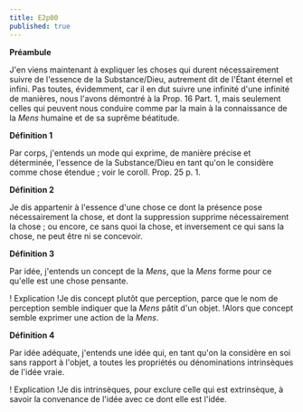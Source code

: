 ```yaml
---
title: E2p00
published: true
---
```


**Préambule**

J'en viens maintenant à expliquer les choses qui durent nécessairement suivre de l'essence de la Substance/Dieu, autrement dit de l'Étant éternel et infini. Pas toutes, évidemment, car il en dut suivre une infinité d'une infinité de manières, nous l'avons démontré à la Prop. 16 Part. 1, mais seulement celles qui peuvent nous conduire comme par la main à la connaissance de la _Mens_ humaine et de sa suprême béatitude.

**Définition 1**

Par corps, j'entends un mode qui exprime, de manière précise et déterminée, l'essence de la Substance/Dieu en tant qu'on le considère comme chose étendue ; voir le coroll. Prop. 25 p. 1.

**Définition 2**

Je dis appartenir à l'essence d'une chose ce dont la présence pose nécessairement la chose, et dont la suppression supprime nécessairement la chose ; ou encore, ce sans quoi la chose, et inversement ce qui sans la chose, ne peut être ni se concevoir.

**Définition 3**

Par idée, j'entends un concept de la _Mens_, que la _Mens_ forme pour ce qu'elle est une chose pensante.

! Explication
!Je dis concept plutôt que perception, parce que le nom de perception semble indiquer que la _Mens_ pâtit d'un objet. !Alors que concept semble exprimer une action de la _Mens_.

**Définition 4**

Par idée adéquate, j'entends une idée qui, en tant qu'on la considère en soi sans rapport à l'objet, a toutes les propriétés ou dénominations intrinsèques de l'idée vraie.

! Explication
!Je dis intrinsèques, pour exclure celle qui est extrinsèque, à savoir la convenance de l'idée avec ce dont elle est l'idée.